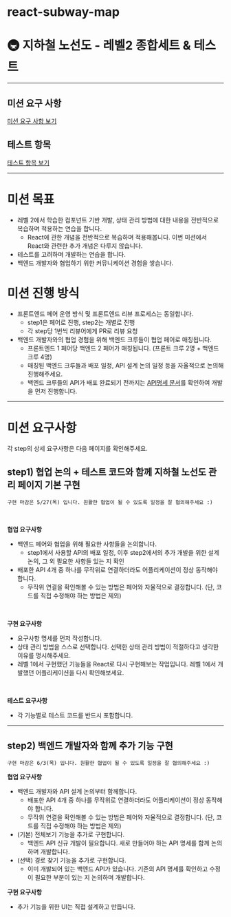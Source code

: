 # react-subway-map
    
# 🚇 지하철 노선도 - 레벨2 종합세트 & 테스트

---

## 미션 요구 사항
[미션 요구 사항 보기](./REQUIREMENTS.md)

## 테스트 항목
[테스트 항목 보기](./TEST_LIST.md)


---

# 미션 목표

- 레벨 2에서 학습한 컴포넌트 기반 개발, 상태 관리 방법에 대한 내용을 전반적으로 복습하며 적용하는 연습을 합니다.
    - React에 관한 개념을 전반적으로 복습하며 적용해봅니다. 
    이번 미션에서 React와 관련한 추가 개념은 다루지 않습니다.
- 테스트를 고려하며 개발하는 연습을 합니다.
- 백엔드 개발자와 협업하기 위한 커뮤니케이션 경험을 쌓습니다.

# 미션 진행 방식

- 프론트엔드 페어 운영 방식 및 프론트엔드 리뷰 프로세스는 동일합니다.
    - step1은 페어로 진행, step2는 개별로 진행
    - 각 step당 1번씩 리뷰어에게 PR로 리뷰 요청 
- 백엔드 개발자와의 협업 경험을 위해 백엔드 크루들이 협업 페어로 매칭됩니다.    
    - 프론트엔드 1 페어당 백엔드 2 페어가 매칭됩니다. (프론트 크루 2명 + 백엔드 크루 4명)    
    - 매칭된 백엔드 크루들과 배포 일정, API 설계 논의 일정 등을 자율적으로 논의해 진행해주세요.    
    - 백엔드 크루들의 API가 배포 완료되기 전까지는 [API명세 문서](https://woowacourse.github.io/atdd-subway-fare/)를 확인하여 개발을 먼저 진행합니다.    

---

# 미션 요구사항

각 step의 상세 요구사항은 다음 페이지를 확인해주세요.

## step1) 협업 논의 + 테스트 코드와 함께 지하철 노선도 관리 페이지 기본 구현
```
구현 마감은 5/27(목) 입니다. 원활한 협업이 될 수 있도록 일정을 잘 협의해주세요 :)
```

<br/>

**협업 요구사항**

- 백엔드 페어와 협업을 위해 필요한 사항들을 논의합니다.
    - step1에서 사용할 API의 배포 일정, 이후 step2에서의 추가 개발을 위한 설계 논의, 그 외 필요한 사항들 있는 지 확인
- <span class="highlight-cyan">배포한 API 4개 중 하나를 무작위로 연결</span>하더라도 어플리케이션이 정상 동작해야 합니다.
    - 무작위 연결을 확인해볼 수 있는 방법은 페어와 자율적으로 결정합니다. (단, 코드를 직접 수정해야 하는 방법은 제외)
<br/>

**구현 요구사항**

- 요구사항 명세를 먼저 작성합니다.
- <span class="highlight-cyan">상태 관리 방법을 스스로 선택</span>합니다. 선택한 상태 관리 방법이 적절하다고 생각한 이유를 명시해주세요.
- 레벨 1에서 구현했던 기능들을 React로 다시 구현해보는 작업입니다. 레벨 1에서 개발했던 어플리케이션을 다시 확인해보세요.
<br/>

**테스트 요구사항**

- 각 기능별로 <span class="highlight-cyan">테스트 코드를 반드시 포함</span>합니다. 


---
## step2) 백엔드 개발자와 함께 추가 기능 구현
```
구현 마감은 6/3(목) 입니다. 원활한 협업이 될 수 있도록 일정을 잘 협의해주세요 :)
```
    

**협업 요구사항**

- 백엔드 개발자와 API 설계 논의부터 함께합니다.
    - <span class="highlight-cyan">배포한 API 4개 중 하나를 무작위로 연결</span>하더라도 어플리케이션이 정상 동작해야 합니다.
    - 무작위 연결을 확인해볼 수 있는 방법은 페어와 자율적으로 결정합니다. (단, 코드를 직접 수정해야 하는 방법은 제외)
- (기본) 전체보기 기능을 추가로 구현합니다.
    - 백엔드 API 신규 개발이 필요합니다. 새로 만들어야 하는 API 명세를 함께 논의하며 개발합니다.
- (선택) 경로 찾기 기능을 추가로 구현합니다.
    - 이미 개발되어 있는 백엔드 API가 있습니다. 기존의 API 명세를 확인하고 수정이 필요한 부분이 있는 지 논의하며 개발합니다.


**구현 요구사항**
- 추가 기능을 위한 UI는 직접 설계하고 만듭니다.

